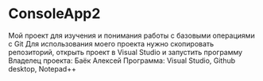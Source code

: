 # ConsoleApp2
 Мой проект для изучения и понимания работы с базовыми операциями с Git
 Для использования моего проекта нужно скопировать репозиторий, открыть проект в Visual Studio и запустить программу
 Владелец проекта: Баёк Алексей
 Программа: Visual Studio, Github desktop, Notepad++
 
